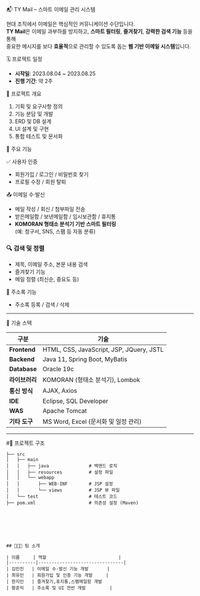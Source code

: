  📬 TY Mail – 스마트 이메일 관리 시스템

현대 조직에서 이메일은 핵심적인 커뮤니케이션 수단입니다.  
**TY Mail**은 이메일 과부하를 방지하고, **스마트 필터링**, **즐겨찾기**, **강력한 검색 기능** 등을 통해  
중요한 메시지를 보다 **효율적**으로 관리할 수 있도록 돕는 **웹 기반 이메일 시스템**입니다.



🗓️ 프로젝트 일정

- **시작일**: 2023.08.04 ~ 2023.08.25
- **진행 기간**: 약 2주  


📆 프로젝트 개요
1. 기획 및 요구사항 정의  
2. 기능 분담 및 개발  
3. ERD 및 DB 설계  
4. UI 설계 및 구현  
5. 통합 테스트 및 문서화 


 📌 주요 기능

 ✅ 사용자 인증
- 회원가입 / 로그인 / 비밀번호 찾기  
- 프로필 수정 / 회원 탈퇴  

📤 이메일 수·발신
- 메일 작성 / 회신 / 첨부파일 전송  
- 받은메일함 / 보낸메일함 / 임시보관함 / 휴지통  
- **KOMORAN 형태소 분석기 기반 스마트 필터링**  
  (예: 청구서, SNS, 스팸 등 자동 분류)  

### 🔍 검색 및 정렬
- 제목, 이메일 주소, 본문 내용 검색  
- 즐겨찾기 기능  
- 메일 정렬 (최신순, 중요도 등)  

 📇 주소록 기능
- 주소록 등록 / 검색 / 삭제  

---

 🧱 기술 스택

| 구분         | 기술                                                    |
|--------------|---------------------------------------------------------|
| **Frontend** | HTML, CSS, JavaScript, JSP, JQuery, JSTL               |
| **Backend**  | Java 11, Spring Boot, MyBatis                          |
| **Database** | Oracle 19c                                             |
| **라이브러리** | KOMORAN (형태소 분석기), Lombok                       |
| **통신 방식** | AJAX, Axios                                            |
| **IDE**      | Eclipse, SQL Developer                                 |
| **WAS**      | Apache Tomcat                                          |
| **기타 도구** | MS Word, Excel (문서화 및 일정 관리)                  |

---

#📂 프로젝트 구조

```
├── src
│   ├── main
│   │   ├── java               # 백엔드 로직
│   │   ├── resources          # 설정 파일
│   │   └── webapp
│   │       ├── WEB-INF        # JSP 설정
│   │       └── views          # JSP 뷰 파일
│   └── test                   # 테스트 코드
├── pom.xml                    # 의존성 설정 (Maven)







## 🧑‍🤝‍🧑 팀 소개

| 이름     | 역할                           |
|----------|--------------------------------|
| 김민진   | 이메일 수·발신 기능 개발       |
| 최유민   | 회원가입 및 인증 기능 개발     |
| 한지인   | 즐겨찾기,휴지통,스팸메일함 개발
| 황준익   | 주소록 및 UI 전반 개발         |



 
